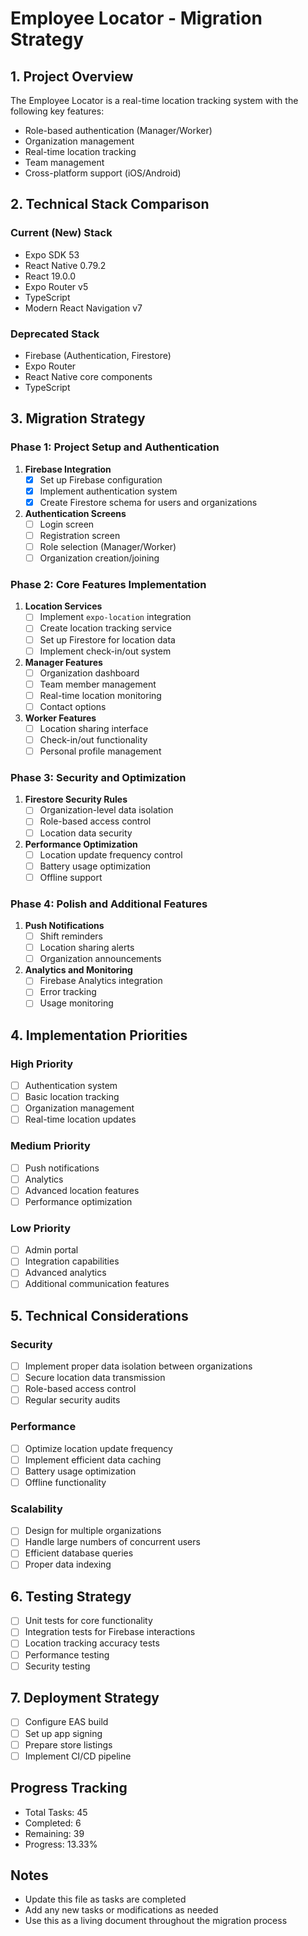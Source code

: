# Employee Locator - Migration Strategy

## 1. Project Overview
The Employee Locator is a real-time location tracking system with the following key features:
- Role-based authentication (Manager/Worker)
- Organization management
- Real-time location tracking
- Team management
- Cross-platform support (iOS/Android)

## 2. Technical Stack Comparison

### Current (New) Stack
- Expo SDK 53
- React Native 0.79.2
- React 19.0.0
- Expo Router v5
- TypeScript
- Modern React Navigation v7

### Deprecated Stack
- Firebase (Authentication, Firestore)
- Expo Router
- React Native core components
- TypeScript

## 3. Migration Strategy

### Phase 1: Project Setup and Authentication
1. **Firebase Integration**
   - [X] Set up Firebase configuration
   - [X] Implement authentication system
   - [X] Create Firestore schema for users and organizations

2. **Authentication Screens**
   - [ ] Login screen
   - [ ] Registration screen
   - [ ] Role selection (Manager/Worker)
   - [ ] Organization creation/joining

### Phase 2: Core Features Implementation
1. **Location Services**
   - [ ] Implement `expo-location` integration
   - [ ] Create location tracking service
   - [ ] Set up Firestore for location data
   - [ ] Implement check-in/out system

2. **Manager Features**
   - [ ] Organization dashboard
   - [ ] Team member management
   - [ ] Real-time location monitoring
   - [ ] Contact options

3. **Worker Features**
   - [ ] Location sharing interface
   - [ ] Check-in/out functionality
   - [ ] Personal profile management

### Phase 3: Security and Optimization
1. **Firestore Security Rules**
   - [ ] Organization-level data isolation
   - [ ] Role-based access control
   - [ ] Location data security

2. **Performance Optimization**
   - [ ] Location update frequency control
   - [ ] Battery usage optimization
   - [ ] Offline support

### Phase 4: Polish and Additional Features
1. **Push Notifications**
   - [ ] Shift reminders
   - [ ] Location sharing alerts
   - [ ] Organization announcements

2. **Analytics and Monitoring**
   - [ ] Firebase Analytics integration
   - [ ] Error tracking
   - [ ] Usage monitoring

## 4. Implementation Priorities

### High Priority
- [ ] Authentication system
- [ ] Basic location tracking
- [ ] Organization management
- [ ] Real-time location updates

### Medium Priority
- [ ] Push notifications
- [ ] Analytics
- [ ] Advanced location features
- [ ] Performance optimization

### Low Priority
- [ ] Admin portal
- [ ] Integration capabilities
- [ ] Advanced analytics
- [ ] Additional communication features

## 5. Technical Considerations

### Security
- [ ] Implement proper data isolation between organizations
- [ ] Secure location data transmission
- [ ] Role-based access control
- [ ] Regular security audits

### Performance
- [ ] Optimize location update frequency
- [ ] Implement efficient data caching
- [ ] Battery usage optimization
- [ ] Offline functionality

### Scalability
- [ ] Design for multiple organizations
- [ ] Handle large numbers of concurrent users
- [ ] Efficient database queries
- [ ] Proper data indexing

## 6. Testing Strategy
- [ ] Unit tests for core functionality
- [ ] Integration tests for Firebase interactions
- [ ] Location tracking accuracy tests
- [ ] Performance testing
- [ ] Security testing

## 7. Deployment Strategy
- [ ] Configure EAS build
- [ ] Set up app signing
- [ ] Prepare store listings
- [ ] Implement CI/CD pipeline

## Progress Tracking
- Total Tasks: 45
- Completed: 6
- Remaining: 39
- Progress: 13.33%

## Notes
- Update this file as tasks are completed
- Add any new tasks or modifications as needed
- Use this as a living document throughout the migration process 
